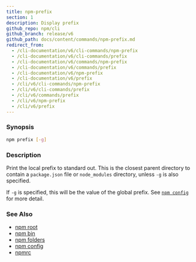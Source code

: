 ```yaml
---
title: npm-prefix
section: 1
description: Display prefix
github_repo: npm/cli
github_branch: release/v6
github_path: docs/content/commands/npm-prefix.md
redirect_from:
  - /cli-documentation/v6/cli-commands/npm-prefix
  - /cli-documentation/v6/cli-commands/prefix
  - /cli-documentation/v6/commands/npm-prefix
  - /cli-documentation/v6/commands/prefix
  - /cli-documentation/v6/npm-prefix
  - /cli-documentation/v6/prefix
  - /cli/v6/cli-commands/npm-prefix
  - /cli/v6/cli-commands/prefix
  - /cli/v6/commands/prefix
  - /cli/v6/npm-prefix
  - /cli/v6/prefix
---
```


### Synopsis

```bash
npm prefix [-g]
```

### Description

Print the local prefix to standard out. This is the closest parent directory
to contain a `package.json` file or `node_modules` directory, unless `-g` is
also specified.

If `-g` is specified, this will be the value of the global prefix. See
[`npm config`](/cli/v6/commands/npm-config) for more detail.

### See Also

* [npm root](/cli/v6/commands/npm-root)
* [npm bin](/cli/v6/commands/npm-bin)
* [npm folders](/cli/v6/configuring-npm/folders)
* [npm config](/cli/v6/commands/npm-config)
* [npmrc](/cli/v6/configuring-npm/npmrc)
